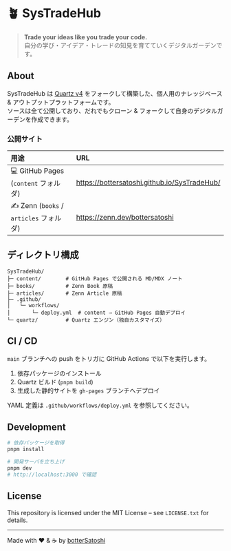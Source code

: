 # 🪴 SysTradeHub

> **Trade your ideas like you trade your code.**  
> 自分の学び・アイデア・トレードの知見を育てていくデジタルガーデンです。

## About

SysTradeHub は [Quartz v4](https://quartz.jzhao.xyz/) をフォークして構築した、個人用のナレッジベース & アウトプットプラットフォームです。  
ソースは全て公開しており、だれでもクローン & フォークして自身のデジタルガーデンを作成できます。

### 公開サイト

| 用途 | URL |
| :--- | :--- |
| 💻 GitHub Pages (`content` フォルダ) | https://bottersatoshi.github.io/SysTradeHub/ |
| ✍️ Zenn (`books` / `articles` フォルダ) | https://zenn.dev/bottersatoshi |

## ディレクトリ構成

```text
SysTradeHub/
├─ content/        # GitHub Pages で公開される MD/MDX ノート
├─ books/          # Zenn Book 原稿
├─ articles/       # Zenn Article 原稿
├─ .github/
│   └─ workflows/
│       └─ deploy.yml  # content → GitHub Pages 自動デプロイ
└─ quartz/         # Quartz エンジン（独自カスタマイズ）
```

## CI / CD

`main` ブランチへの push をトリガに GitHub Actions で以下を実行します。

1. 依存パッケージのインストール
2. Quartz ビルド (`pnpm build`)
3. 生成した静的サイトを `gh-pages` ブランチへデプロイ

YAML 定義は `.github/workflows/deploy.yml` を参照してください。

## Development

```bash
# 依存パッケージを取得
pnpm install

# 開発サーバを立ち上げ
pnpm dev
# http://localhost:3000 で確認
```

## License

This repository is licensed under the MIT License – see `LICENSE.txt` for details.

---

Made with ❤️ & ☕ by [botterSatoshi](https://github.com/bottersatoshi)
